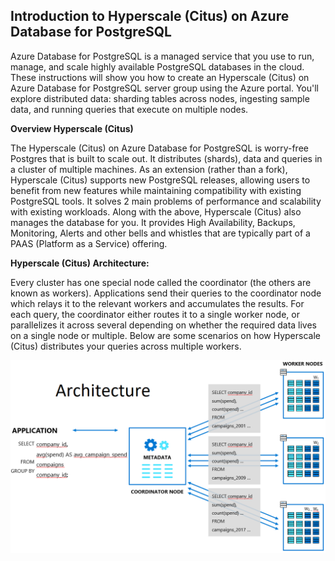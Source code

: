 Introduction to Hyperscale (Citus) on Azure Database for PostgreSQL
-------------------------------------------------------------------

Azure Database for PostgreSQL is a managed service that you use to run, manage, and scale highly available PostgreSQL databases in the cloud. These instructions will show you how to create an Hyperscale (Citus) on Azure Database for PostgreSQL server group using the Azure portal. You'll explore distributed data: sharding tables across nodes, ingesting sample data, and running queries that execute on multiple nodes.

**Overview Hyperscale (Citus)**

The Hyperscale (Citus) on Azure Database for PostgreSQL is worry-free Postgres that is built to scale out. It distributes (shards), data and queries in a cluster of multiple machines. As an extension (rather than a fork), Hyperscale (Citus) supports new PostgreSQL releases, allowing users to benefit from new features while maintaining compatibility with existing PostgreSQL tools. It solves 2 main problems of performance and scalability with existing workloads. Along with the above, Hyperscale (Citus) also manages the database for you. It provides High Availability, Backups, Monitoring, Alerts and other bells and whistles that are typically part of a PAAS (Platform as a Service) offering.

**Hyperscale (Citus) Architecture:**

Every cluster has one special node called the coordinator (the others are known as workers). Applications send their queries to the coordinator node which relays it to the relevant workers and accumulates the results.
For each query, the coordinator either routes it to a single worker node, or parallelizes it across several depending on whether the required data lives on a single node or multiple. Below are some scenarios on how Hyperscale (Citus) distributes your queries across multiple workers.

![](Images/Citus-Distributed-Aggregate.png)

